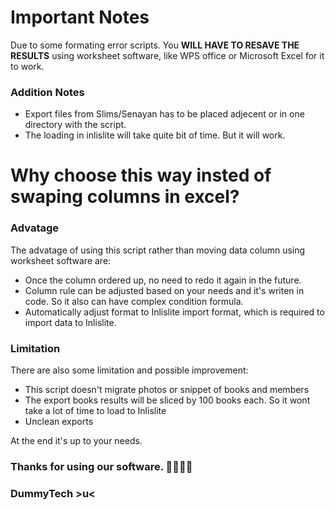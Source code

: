 # Important Notes
Due to some formating error scripts. You **WILL HAVE TO RESAVE THE RESULTS** using worksheet software, like WPS office or Microsoft Excel for it to work.

### Addition Notes
- Export files from Slims/Senayan has to be placed adjecent or in one directory with the script.
- The loading in inlislite will take quite bit of time. But it will work.

# Why choose this way insted of swaping columns in excel?
### Advatage 
The advatage of using this script rather than moving data column using worksheet software are:
- Once the column ordered up, no need to redo it again in the future.
- Column rule can be adjusted based on your needs and it's writen in code. So it also can have complex condition formula.
- Automatically adjust format to Inlislite import format, which is required to import data to Inlislite.

### Limitation
There are also some limitation and possible improvement:
- This script doesn't migrate photos or snippet of books and members
- The export books results will be sliced by 100 books each. So it wont take a lot of time to load to Inlislite
- Unclean exports

At the end it's up to your needs. 


### Thanks for using our software. 🎉🎉🥳🥳
### **DummyTech >u<**


